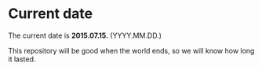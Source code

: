 # Current date

The current date is **2015.07.15.** (YYYY.MM.DD.)

This repository will be good when the world ends, so we will know how long it lasted.